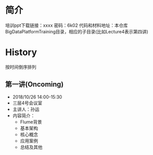 # 简介
培训ppt下载链接：xxxx 
密码：6k02 
代码和材料地址：本仓库BigDataPlatformTraining目录，相应的子目录(比如Lecture4表示第四讲)

# History
按时间倒序排列
## 第一讲(Oncoming)
- 2018/10/26 14:00-15:30
- 三层4号会议室
- 主讲人：孙运
- 内容简介：
  - Flume背景
  - 基本架构
  - 核心概念
  - 应用案例
  - 总结及其他